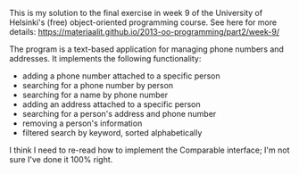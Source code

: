 This is my solution to the final exercise in week 9 of the University of Helsinki's (free) object-oriented programming course. See here for more details: https://materiaalit.github.io/2013-oo-programming/part2/week-9/

The program is a text-based application for managing phone numbers and addresses. It implements the following functionality:
- adding a phone number attached to a specific person
- searching for a phone number by person
- searching for a name by phone number
- adding an address attached to a specific person
- searching for a person's address and phone number
- removing a person's information
- filtered search by keyword, sorted alphabetically

I think I need to re-read how to implement the Comparable interface; I'm not sure I've done it 100% right.

